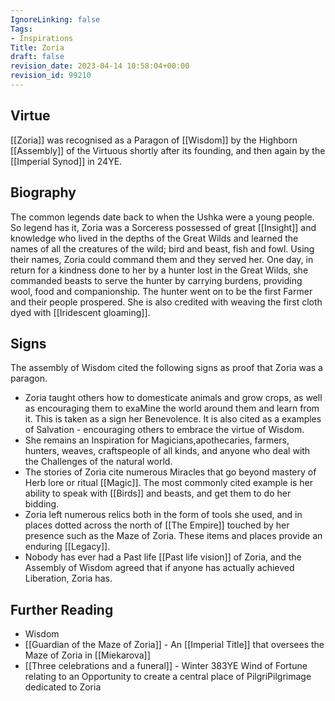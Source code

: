 ```yaml
---
IgnoreLinking: false
Tags:
- Inspirations
Title: Zoria
draft: false
revision_date: 2023-04-14 10:58:04+00:00
revision_id: 99210
---
```


## Virtue
[[Zoria]] was recognised as a Paragon of [[Wisdom]] by the Highborn [[Assembly]] of the Virtuous shortly after its founding, and then again by the [[Imperial Synod]] in 24YE.
## Biography
The common legends date back to when the Ushka were a young people. So legend has it, Zoria was a Sorceress possessed of great [[Insight]] and knowledge who lived in the depths of the Great Wilds and learned the names of all the creatures of the wild; bird and beast, fish and fowl. Using their names, Zoria could command them and they served her. One day, in return for a kindness done to her by a hunter lost in the Great Wilds, she commanded beasts to serve the hunter by carrying burdens, providing wool, food and companionship. The hunter went on to be the first Farmer and their people prospered.
She is also credited with weaving the first cloth dyed with [[Iridescent gloaming]].
## Signs
The assembly of Wisdom cited the following signs as proof that Zoria was a paragon.
* Zoria taught others how to domesticate animals and grow crops, as well as encouraging them to exaMine the world around them and learn from it. This is taken as a sign her Benevolence. It is also cited as a examples of Salvation - encouraging others to embrace the virtue of Wisdom.
* She remains an Inspiration for Magicians,apothecaries, farmers, hunters, weaves, craftspeople of all kinds, and anyone who deal with the Challenges of the natural world. 
* The stories of Zoria cite numerous Miracles that go beyond mastery of Herb lore or ritual [[Magic]]. The most commonly cited example is her ability to speak with [[Birds]] and beasts, and get them to do her bidding.
* Zoria left numerous relics both in the form of tools she used, and in places dotted across the north of [[The Empire]] touched by her presence such as the Maze of Zoria. These items and places provide an enduring [[Legacy]].
* Nobody has ever had a Past life [[Past life vision]] of Zoria, and the Assembly of Wisdom agreed that if anyone has actually achieved Liberation, Zoria has.
## Further Reading
* Wisdom
* [[Guardian of the Maze of Zoria]] - An [[Imperial Title]] that oversees the Maze of Zoria in [[Miekarova]]
* [[Three celebrations and a funeral]] - Winter 383YE Wind of Fortune relating to an Opportunity to create a central place of PilgriPilgrimage dedicated to Zoria